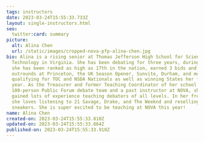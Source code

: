 ```yaml
---
tags: instructors
date: 2023-03-24T15:55:33.733Z
layout: single-instructors.html
seo:
  twitter:card: summary
picture:
  alt: Alina Chen
  url: /static/images/cropped-nova-pfp-alina-chen.jpg
bio: Alina is a rising senior at Thomas Jefferson High School for Science and
  Technology in Virginia. She has been debating for three years, during which
  she has been ranked as high as 17th in the nation, earned 3 bids and reached
  outrounds at Princeton, the UK Season Opener, Sunvite, Durham, and more,
  qualifying for TOC and NSDA Nationals as well as winning States her freshman
  year. As the Treasurer and former Teaching Coordinator of her school’s
  100-person Public Forum debate team and a past instructor at NOVA, she has
  gained lots of experience teaching debaters of all levels. In her free time,
  she loves listening to 21 Savage, Drake, and The Weeknd and reselling
  sneakers. She is super excited to be teaching at NOVA this year!
name: Alina Chen
created-on: 2023-03-24T15:55:33.810Z
updated-on: 2023-03-24T15:55:33.864Z
published-on: 2023-03-24T15:55:33.910Z
---
```

